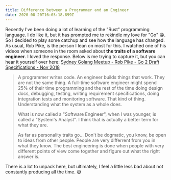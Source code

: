 ```yaml
---
title: Difference between a Programmer and an Engineer
date: 2020-08-20T16:03:18.899Z
---
```


Recently I've been doing a lot of learning of the "Rust" programming language. I do like it, but it has prompted me to rekindle my love for "Go" 😁. So I decided to play some catchup and see how the language has changed. As usual, Rob Pike, is the person I lean on most for this. I watched one of his videos when someone in the room asked about **the traits of a software engineer**. I loved the response. Below is me trying to capture it, but you can hear it yourself over here: [Sydney Golang Meetup - Rob Pike - Go 2 Draft Specifications - Nov 2018](https://youtu.be/RIvL2ONhFBI?t=3290)

> A programmer writes code. An engineer builds things that work. They are not the same thing. A full-time software engineer might spend 25% of their time programming and the rest of the time doing design docs, debugging, testing, writing requirement specifications, doing integration tests and monitoring software. That kind of thing. Understanding what the system as a whole does. 
>
> What is now called a "Software Engineer", when I was younger, is called a "System's Analyst". I think that is actually a better term for what they are.
>
> As far as personality traits go... Don't be dogmatic, you know, be open to ideas from other people. People are very differrent from you in what they know. The best engineering is done when people with very different points of view come together and figure out what the right answer is.

There is a lot to unpack here, but ultimately, I feel a little less bad about not constantly producing all the time. 😅

